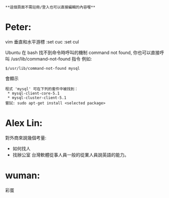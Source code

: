     **這個頁面不需註冊/登入也可以直接編輯的內容喔**



# Peter:

vim 垂直和水平游標
:set cuc
:set cul

Ubuntu 在 bash 找不到命令時呼叫的機制 command not found, 你也可以直接呼叫 /usr/lib/command-not-found 指令
   例如: 

    $/usr/lib/command-not-found mysql

會顯示

    程式 'mysql' 可在下列的套件中被找到：
     * mysql-client-core-5.1
     * mysql-cluster-client-5.1
    嘗試: sudo apt-get install <selected package>


# Alex Lin:

對外商來說幾個考量:
* 如何找人
* 找辦公室
台灣軟體從事人員一般的從業人員說英語的能力。

# wuman:

彩蛋